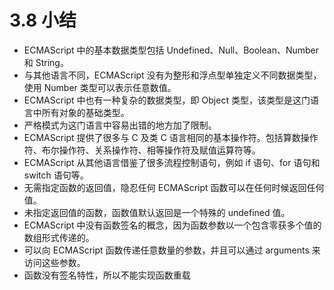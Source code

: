# 3.8 小结
- ECMAScript 中的基本数据类型包括 Undefined、Null、Boolean、Number 和 String。
- 与其他语言不同，ECMAScript 没有为整形和浮点型单独定义不同数据类型，使用 Number 类型可以表示任意数值。
- ECMAScript 中也有一种复杂的数据类型，即 Object 类型，该类型是这门语言中所有对象的基础类型。
- 严格模式为这门语言中容易出错的地方加了限制。
- ECMAScript 提供了很多与 C 及类 C 语言相同的基本操作符。包括算数操作符、布尔操作符、关系操作符、相等操作符及赋值运算符等。    
- ECMAScript 从其他语言借鉴了很多流程控制语句，例如 if 语句、for 语句和 switch 语句等。
- 无需指定函数的返回值，隐忍任何 ECMAScript 函数可以在任何时候返回任何值。
- 未指定返回值的函数，函数值默认返回是一个特殊的 undefined 值。
- ECMAScript 中没有函数签名的概念，因为函数参数以一个包含零获多个值的数组形式传递的。
- 可以向 ECMAScript 函数传递任意数量的参数，并且可以通过 arguments 来访问这些参数。
- 函数没有签名特性，所以不能实现函数重载